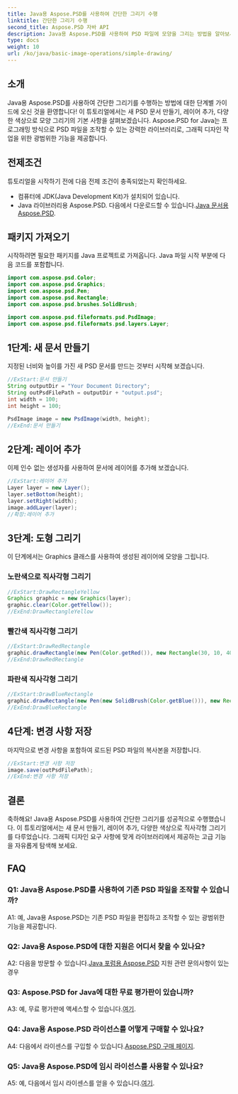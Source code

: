 ```yaml
---
title: Java용 Aspose.PSD를 사용하여 간단한 그리기 수행
linktitle: 간단한 그리기 수행
second_title: Aspose.PSD 자바 API
description: Java용 Aspose.PSD를 사용하여 PSD 파일에 모양을 그리는 방법을 알아보세요. 이 단계별 가이드에서는 코드 예제를 사용하여 레이어 생성, 추가 및 그리기를 다룹니다.
type: docs
weight: 10
url: /ko/java/basic-image-operations/simple-drawing/
---
```

## 소개

Java용 Aspose.PSD를 사용하여 간단한 그리기를 수행하는 방법에 대한 단계별 가이드에 오신 것을 환영합니다! 이 튜토리얼에서는 새 PSD 문서 만들기, 레이어 추가, 다양한 색상으로 모양 그리기의 기본 사항을 살펴보겠습니다. Aspose.PSD for Java는 프로그래밍 방식으로 PSD 파일을 조작할 수 있는 강력한 라이브러리로, 그래픽 디자인 작업을 위한 광범위한 기능을 제공합니다.

## 전제조건

튜토리얼을 시작하기 전에 다음 전제 조건이 충족되었는지 확인하세요.

- 컴퓨터에 JDK(Java Development Kit)가 설치되어 있습니다.
-  Java 라이브러리용 Aspose.PSD. 다음에서 다운로드할 수 있습니다.[Java 문서용 Aspose.PSD](https://reference.aspose.com/psd/java/).

## 패키지 가져오기

시작하려면 필요한 패키지를 Java 프로젝트로 가져옵니다. Java 파일 시작 부분에 다음 코드를 포함합니다.

```java
import com.aspose.psd.Color;
import com.aspose.psd.Graphics;
import com.aspose.psd.Pen;
import com.aspose.psd.Rectangle;
import com.aspose.psd.brushes.SolidBrush;

import com.aspose.psd.fileformats.psd.PsdImage;
import com.aspose.psd.fileformats.psd.layers.Layer;
```

## 1단계: 새 문서 만들기

지정된 너비와 높이를 가진 새 PSD 문서를 만드는 것부터 시작해 보겠습니다.

```java
//ExStart:문서 만들기
String outputDir = "Your Document Directory";
String outPsdFilePath = outputDir + "output.psd";
int width = 100;
int height = 100;

PsdImage image = new PsdImage(width, height);
//ExEnd:문서 만들기
```

## 2단계: 레이어 추가

이제 인수 없는 생성자를 사용하여 문서에 레이어를 추가해 보겠습니다.

```java
//ExStart:레이어 추가
Layer layer = new Layer();
layer.setBottom(height);
layer.setRight(width);
image.addLayer(layer);
//확장:레이어 추가
```

## 3단계: 도형 그리기

이 단계에서는 Graphics 클래스를 사용하여 생성된 레이어에 모양을 그립니다.

### 노란색으로 직사각형 그리기

```java
//ExStart:DrawRectangleYellow
Graphics graphic = new Graphics(layer);
graphic.clear(Color.getYellow());
//ExEnd:DrawRectangleYellow
```

### 빨간색 직사각형 그리기

```java
//ExStart:DrawRedRectangle
graphic.drawRectangle(new Pen(Color.getRed()), new Rectangle(30, 10, 40, 80));
//ExEnd:DrawRedRectangle
```

### 파란색 직사각형 그리기

```java
//ExStart:DrawBlueRectangle
graphic.drawRectangle(new Pen(new SolidBrush(Color.getBlue())), new Rectangle(10, 30, 80, 40));
//ExEnd:DrawBlueRectangle
```

## 4단계: 변경 사항 저장

마지막으로 변경 사항을 포함하여 로드된 PSD 파일의 복사본을 저장합니다.

```java
//ExStart:변경 사항 저장
image.save(outPsdFilePath);
//ExEnd:변경 사항 저장
```

## 결론

축하해요! Java용 Aspose.PSD를 사용하여 간단한 그리기를 성공적으로 수행했습니다. 이 튜토리얼에서는 새 문서 만들기, 레이어 추가, 다양한 색상으로 직사각형 그리기를 다루었습니다. 그래픽 디자인 요구 사항에 맞게 라이브러리에서 제공하는 고급 기능을 자유롭게 탐색해 보세요.

## FAQ

### Q1: Java용 Aspose.PSD를 사용하여 기존 PSD 파일을 조작할 수 있습니까?

A1: 예, Java용 Aspose.PSD는 기존 PSD 파일을 편집하고 조작할 수 있는 광범위한 기능을 제공합니다.

### Q2: Java용 Aspose.PSD에 대한 지원은 어디서 찾을 수 있나요?

 A2: 다음을 방문할 수 있습니다.[Java 포럼용 Aspose.PSD](https://forum.aspose.com/c/psd/34) 지원 관련 문의사항이 있는 경우

### Q3: Aspose.PSD for Java에 대한 무료 평가판이 있습니까?

 A3: 예, 무료 평가판에 액세스할 수 있습니다.[여기](https://releases.aspose.com/).

### Q4: Java용 Aspose.PSD 라이선스를 어떻게 구매할 수 있나요?

 A4: 다음에서 라이센스를 구입할 수 있습니다.[Aspose.PSD 구매 페이지](https://purchase.aspose.com/buy).

### Q5: Java용 Aspose.PSD에 임시 라이선스를 사용할 수 있나요?

 A5: 예, 다음에서 임시 라이센스를 얻을 수 있습니다.[여기](https://purchase.aspose.com/temporary-license/).